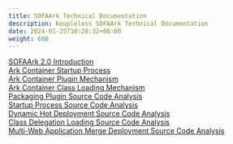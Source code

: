 ```yaml
---
title: SOFAArk Technical Documentation
description: Koupleless SOFAArk Technical Documentation
date: 2024-01-25T10:28:32+08:00
weight: 600
---
```


[SOFAArk 2.0 Introduction](https://www.sofastack.tech/projects/sofa-boot/sofa-ark-migration-guide/) <br/>
[Ark Container Startup Process](https://www.sofastack.tech/projects/sofa-boot/sofa-ark-startup/) <br/>
[Ark Container Plugin Mechanism](https://www.sofastack.tech/projects/sofa-boot/sofa-ark-plugin/) <br/>
[Ark Container Class Loading Mechanism](https://www.sofastack.tech/projects/sofa-boot/sofa-ark-classloader/) <br/>
[Packaging Plugin Source Code Analysis](https://www.sofastack.tech/projects/sofa-boot/sofa-ark-build-package-plugin/) <br/>
[Startup Process Source Code Analysis](https://www.sofastack.tech/projects/sofa-boot/sofa-ark-startup-process/) <br/>
[Dynamic Hot Deployment Source Code Analysis](https://www.sofastack.tech/projects/sofa-boot/sofa-ark-dynamic-deploy/) <br/>
[Class Delegation Loading Source Code Analysis](https://www.sofastack.tech/projects/sofa-boot/sofa-ark-class-loader-delegation/) <br/>
[Multi-Web Application Merge Deployment Source Code Analysis](https://www.sofastack.tech/projects/sofa-boot/sofa-ark-multi-web-component-deploy/) <br/>


<br/>
